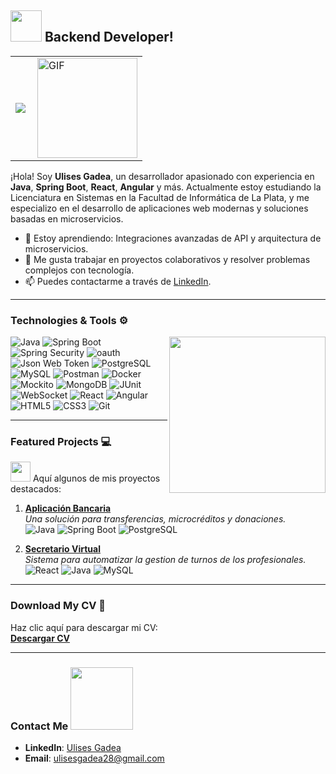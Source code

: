 ## <picture><img src="https://github.com/7oSkaaa/7oSkaaa/blob/main/Images/about_me.gif?raw=true" width="50px"></picture> Backend Developer!

<table>
  <tr>
    <td>
      <a href="https://github.com/DenverCoder1/readme-typing-svg">
        <img src="https://readme-typing-svg.herokuapp.com?font=Time+New+Roman&color=%23C8BE25&size=25&center=true&vCenter=true&width=600&height=100&lines=Licenciatura+en+Sistemas+;Programador+autodidacta;Trabajo+en+equipo"/>
    </td>
    <td>
        <img align="right" alt="GIF" height="160px" src="https://media.giphy.com/media/Ah3zHH7hvsSB2/giphy.gif"/>
      </a>
    </td>
  </tr>
</table>


¡Hola! Soy **Ulises Gadea**, un desarrollador apasionado con experiencia en **Java**, **Spring Boot**, **React**, **Angular** y más. Actualmente estoy estudiando la Licenciatura en Sistemas en la Facultad de Informática de La Plata, y me especializo en el desarrollo de aplicaciones web modernas y soluciones basadas en microservicios.

- 🌱 Estoy aprendiendo: Integraciones avanzadas de API y arquitectura de microservicios.
- 🚀 Me gusta trabajar en proyectos colaborativos y resolver problemas complejos con tecnología.
- 📫 Puedes contactarme a través de [LinkedIn](https://www.linkedin.com/in/ulises-gadea/).

---

### Technologies & Tools ⚙️
<picture> <img align="right" src="https://github.com/7oSkaaa/7oSkaaa/blob/main/Images/Right_Side.gif?raw=true" width = 250px></picture>

<div>
  <img src="https://img.shields.io/badge/Java-ED8B00?style=for-the-badge&logo=java&logoColor=white" alt="Java"/>
  <img src="https://img.shields.io/badge/Spring_Boot-6DB33F?style=for-the-badge&logo=spring&logoColor=white" alt="Spring Boot"/>
  <img src="https://img.shields.io/badge/Spring%20Security-6DB33F?style=for-the-badge&logo=spring-security&logoColor=white" alt="Spring Security"/>
  <img src="https://img.shields.io/badge/OAuth2-3EAAAF?style=for-the-badge&logo=oauth&logoColor=white" alt="oauth"/>
  <img src="https://img.shields.io/badge/JWT-000000?style=for-the-badge&logo=jsonwebtokens&logoColor=white" alt="Json Web Token"/>
  <img src="https://img.shields.io/badge/PostgreSQL-336791?style=for-the-badge&logo=postgresql&logoColor=white" alt="PostgreSQL"/>
  <img src="https://img.shields.io/badge/MySQL-4479A1?style=for-the-badge&logo=mysql&logoColor=white" alt="MySQL"/>
   <img src="https://img.shields.io/badge/Postman-FF6C37?style=for-the-badge&logo=postman&logoColor=white" alt="Postman"/>
  <img src="https://img.shields.io/badge/Docker-2496ED?style=for-the-badge&logo=docker&logoColor=white" alt="Docker"/>
  <img src="https://img.shields.io/badge/Mockito-6DB33F?style=for-the-badge&logo=mockito&logoColor=white" alt="Mockito"/>
  <img src="https://img.shields.io/badge/MongoDB-47A248?style=for-the-badge&logo=mongodb&logoColor=white" alt="MongoDB"/>
  <img src="https://img.shields.io/badge/JUnit-25A162?style=for-the-badge&logo=junit5&logoColor=white" alt="JUnit"/>
  <img src="https://img.shields.io/badge/WebSocket-00B4D8?style=for-the-badge&logo=websocket&logoColor=white" alt="WebSocket"/>
  <img src="https://img.shields.io/badge/React-61DAFB?style=for-the-badge&logo=react&logoColor=white" alt="React"/>
  <img src="https://img.shields.io/badge/Angular-DD0031?style=for-the-badge&logo=angular&logoColor=white" alt="Angular"/>
  <img src="https://img.shields.io/badge/HTML5-E34F26?style=for-the-badge&logo=html5&logoColor=white" alt="HTML5"/>
  <img src="https://img.shields.io/badge/CSS3-1572B6?style=for-the-badge&logo=css3&logoColor=white" alt="CSS3"/>
  <img src="https://img.shields.io/badge/Git-F05032?style=for-the-badge&logo=git&logoColor=white" alt="Git"/>
</div>

---

### Featured Projects 💻

<img src = "https://media2.giphy.com/media/QssGEmpkyEOhBCb7e1/giphy.gif?cid=ecf05e47a0n3gi1bfqntqmob8g9aid1oyj2wr3ds3mg700bl&rid=giphy.gif" width = 32px> Aquí algunos de mis proyectos destacados:

1. **[Aplicación Bancaria](https://github.com/UlisesGS/Banco-Nativo)**  
   _Una solución para transferencias, microcréditos y donaciones._  
   ![Java](https://img.shields.io/badge/Java-ED8B00?style=flat-square&logo=java&logoColor=white) ![Spring Boot](https://img.shields.io/badge/Spring_Boot-6DB33F?style=flat-square&logo=spring&logoColor=white) ![PostgreSQL](https://img.shields.io/badge/PostgreSQL-336791?style=flat-square&logo=postgresql&logoColor=white)

2. **[Secretario Virtual](https://github.com/UlisesGS/SecretarioVirtual)**  
   _Sistema para automatizar la gestion de turnos de los profesionales._  
   ![React](https://img.shields.io/badge/React-61DAFB?style=flat-square&logo=react&logoColor=white) ![Java](https://img.shields.io/badge/Java-ED8B00?style=flat-square&logo=java&logoColor=white) ![MySQL](https://img.shields.io/badge/MySQL-4479A1?style=flat-square&logo=mysql&logoColor=white)

---

### Download My CV 📄

Haz clic aquí para descargar mi CV:  
**[Descargar CV](https://drive.google.com/file/d/1X0uCGSgXovqTPy2FKdCZiql--augk8zN/view?usp=sharing)**

---

### Contact Me <img src='https://raw.githubusercontent.com/ShahriarShafin/ShahriarShafin/main/Assets/handshake.gif' width="100px">

- **LinkedIn**: [Ulises Gadea](https://www.linkedin.com/in/ulises-gadea/)  
- **Email**: [ulisesgadea28@gmail.com](mailto:ulisesgadea28@gmail.com)  

